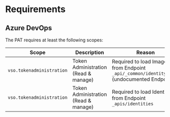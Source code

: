 # Requirements

## Azure DevOps

The PAT requires at least the following scopes:

| Scope | Description | Reason
|-------|-------------|--------
| `vso.tokenadministration` | Token Administration (Read & manage) | Required to load Images from Endpoint `_api/_common/identityImage` (undocumented Endpoint!)
| `vso.tokenadministration` | Token Administration (Read & manage) | Required to load Identities from Endpoint `_apis/identities`
